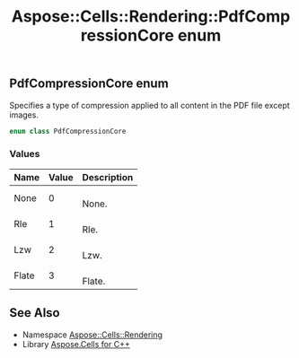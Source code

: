 ﻿---
title: Aspose::Cells::Rendering::PdfCompressionCore enum
linktitle: PdfCompressionCore
second_title: Aspose.Cells for C++ API Reference
description: 'Aspose::Cells::Rendering::PdfCompressionCore enum. Specifies a type of compression applied to all content in the PDF file except images in C++.'
type: docs
weight: 2100
url: /cpp/aspose.cells.rendering/pdfcompressioncore/
---
## PdfCompressionCore enum


Specifies a type of compression applied to all content in the PDF file except images.

```cpp
enum class PdfCompressionCore
```

### Values

| Name | Value | Description |
| --- | --- | --- |
| None | 0 | <br>None. |
| Rle | 1 | <br>Rle. |
| Lzw | 2 | <br>Lzw. |
| Flate | 3 | <br>Flate. |

## See Also

* Namespace [Aspose::Cells::Rendering](../)
* Library [Aspose.Cells for C++](../../)
